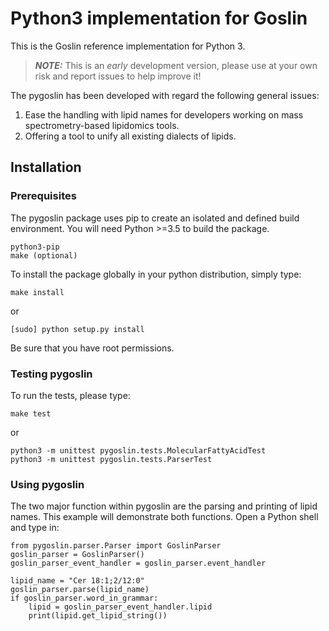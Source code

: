 # Python3 implementation for Goslin

This is the Goslin reference implementation  for Python 3.

> **_NOTE:_**  This is an *early* development version, please use at your own risk and report issues to help improve it!

The pygoslin has been developed with regard the following general issues:

1. Ease the handling with lipid names for developers working on mass spectrometry-based lipidomics tools.
2. Offering a tool to unify all existing dialects of lipids.


## Installation

### Prerequisites
The pygoslin package uses pip to create an isolated and defined build environment. You will need Python >=3.5 to build the package.

```
python3-pip
make (optional)
```

To install the package globally in your python distribution, simply type:

```
make install
```
or

```
[sudo] python setup.py install
```

Be sure that you have root permissions.


### Testing pygoslin

To run the tests, please type:

```
make test
```
or

```
python3 -m unittest pygoslin.tests.MolecularFattyAcidTest
python3 -m unittest pygoslin.tests.ParserTest
```



### Using pygoslin

The two major function within pygoslin are the parsing and printing of lipid names. This example will demonstrate both functions. Open a Python shell and type in:

```
from pygoslin.parser.Parser import GoslinParser
goslin_parser = GoslinParser()
goslin_parser_event_handler = goslin_parser.event_handler

lipid_name = "Cer 18:1;2/12:0"
goslin_parser.parse(lipid_name)
if goslin_parser.word_in_grammar:
    lipid = goslin_parser_event_handler.lipid
    print(lipid.get_lipid_string())
```

